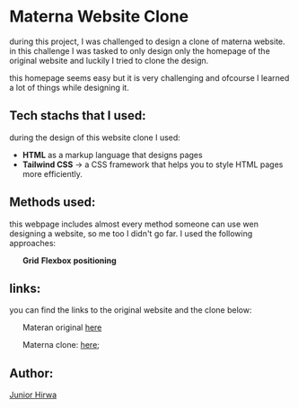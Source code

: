 # Materna Website Clone

during this project, I was challenged to design a clone of materna website.
in this challenge I was tasked to only design only the homepage of the original website and luckily I tried  to clone the design.

this homepage seems easy but it is very challenging and ofcourse I learned a lot of things while designing it.

## Tech stachs that I used:

during the design of this website clone I used:
- <b>HTML</b> as a markup language that designs pages
- <b>Tailwind CSS</b> -> a CSS framework that helps you to style HTML pages more efficiently.

## Methods used:

this webpage includes almost every method someone can use wen designing a website, so me too I didn't go far.
I used the following approaches:
<ul>
<b>Grid</b>
<b>Flexbox</b>
<b>positioning</b>
</ul>

## links:
you can find the links to the original website and the clone below:
<ul>

 Materan original [here](https://www.materna.com/EN/Home/home_node.html)

 Materna clone: [here](https://materna-website-clone-jr.netlify.app/);
</ul>

## Author:
[Junior Hirwa](https://github.com/HIRWA13)